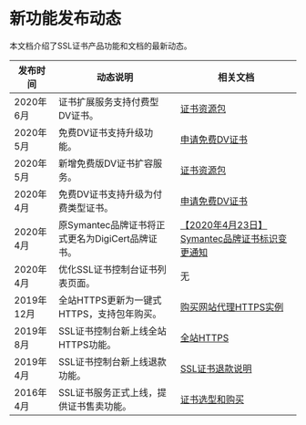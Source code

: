 # 新功能发布动态

本文档介绍了SSL证书产品功能和文档的最新动态。

|发布时间|动态说明|相关文档|
|----|----|----|
|2020年6月|证书扩展服务支持付费型DV证书。|[证书资源包](/cn.zh-CN/计量计费/资源包介绍/证书资源包.md)|
|2020年5月|免费DV证书支持升级功能。|[申请免费DV证书](/cn.zh-CN/证书申请/申请免费DV证书.md)|
|2020年5月|新增免费版DV证书扩容服务。|[证书资源包](/cn.zh-CN/计量计费/资源包介绍/证书资源包.md)|
|2020年4月|免费DV证书支持升级为付费类型证书。|[申请免费DV证书](/cn.zh-CN/证书申请/申请免费DV证书.md)|
|2020年4月|原Symantec品牌证书将正式更名为DigiCert品牌证书。|[【2020年4月23日】Symantec品牌证书标识变更通知](/cn.zh-CN/动态与公告/历史公告/【2020年4月23日】Symantec品牌证书标识变更通知.md)|
|2020年4月|优化SSL证书控制台证书列表页面。|无|
|2019年12月|全站HTTPS更新为一键式HTTPS，支持包年购买。|[购买网站代理HTTPS实例](/cn.zh-CN/网站代理HTTPS/购买网站代理HTTPS实例.md)|
|2019年8月|SSL证书控制台新上线全站HTTPS功能。|[全站HTTPS](/cn.zh-CN/网站代理HTTPS/概述.md)|
|2019年4月|SSL证书控制台新上线退款功能。|[SSL证书退款说明](/cn.zh-CN/证书退款/SSL证书退款说明.md)|
|2016年4月|SSL证书服务正式上线，提供证书售卖功能。|[证书选型和购买](/cn.zh-CN/证书购买/证书选型和购买.md)|

